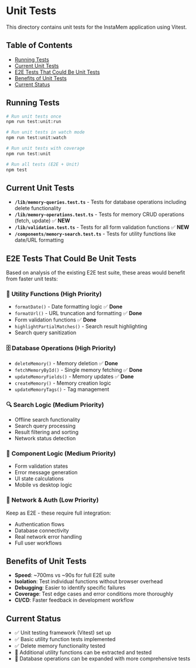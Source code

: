 # Unit Tests

This directory contains unit tests for the InstaMem application using Vitest.

## Table of Contents

- [Running Tests](#running-tests)
- [Current Unit Tests](#current-unit-tests)
- [E2E Tests That Could Be Unit Tests](#e2e-tests-that-could-be-unit-tests)
- [Benefits of Unit Tests](#benefits-of-unit-tests)
- [Current Status](#current-status)

## Running Tests

```bash
# Run unit tests once
npm run test:unit:run

# Run unit tests in watch mode
npm run test:unit:watch

# Run unit tests with coverage
npm run test:unit

# Run all tests (E2E + Unit)
npm test
```

## Current Unit Tests

- **`/lib/memory-queries.test.ts`** - Tests for database operations including delete functionality
- **`/lib/memory-operations.test.ts`** - Tests for memory CRUD operations (fetch, update) ✅ **NEW**
- **`/lib/validation.test.ts`** - Tests for all form validation functions ✅ **NEW**
- **`/components/memory-search.test.ts`** - Tests for utility functions like date/URL formatting

## E2E Tests That Could Be Unit Tests

Based on analysis of the existing E2E test suite, these areas would benefit from faster unit tests:

### 🔧 **Utility Functions (High Priority)**
- `formatDate()` - Date formatting logic ✅ **Done**
- `formatUrl()` - URL truncation and formatting ✅ **Done** 
- Form validation functions ✅ **Done**
- `highlightPartialMatches()` - Search result highlighting
- Search query sanitization

### 🗄️ **Database Operations (High Priority)**
- `deleteMemory()` - Memory deletion ✅ **Done**
- `fetchMemoryById()` - Single memory fetching ✅ **Done**
- `updateMemoryFields()` - Memory updates ✅ **Done**
- `createMemory()` - Memory creation logic
- `updateMemoryTags()` - Tag management

### 🔍 **Search Logic (Medium Priority)**
- Offline search functionality
- Search query processing
- Result filtering and sorting
- Network status detection

### 🎨 **Component Logic (Medium Priority)**
- Form validation states
- Error message generation
- UI state calculations
- Mobile vs desktop logic

### 📡 **Network & Auth (Low Priority)**
Keep as E2E - these require full integration:
- Authentication flows
- Database connectivity
- Real network error handling
- Full user workflows

## Benefits of Unit Tests

- **Speed**: ~700ms vs ~90s for full E2E suite
- **Isolation**: Test individual functions without browser overhead
- **Debugging**: Easier to identify specific failures
- **Coverage**: Test edge cases and error conditions more thoroughly
- **CI/CD**: Faster feedback in development workflow

## Current Status

- ✅ Unit testing framework (Vitest) set up
- ✅ Basic utility function tests implemented
- ✅ Delete memory functionality tested
- 🔄 Additional utility functions can be extracted and tested
- 🔄 Database operations can be expanded with more comprehensive tests